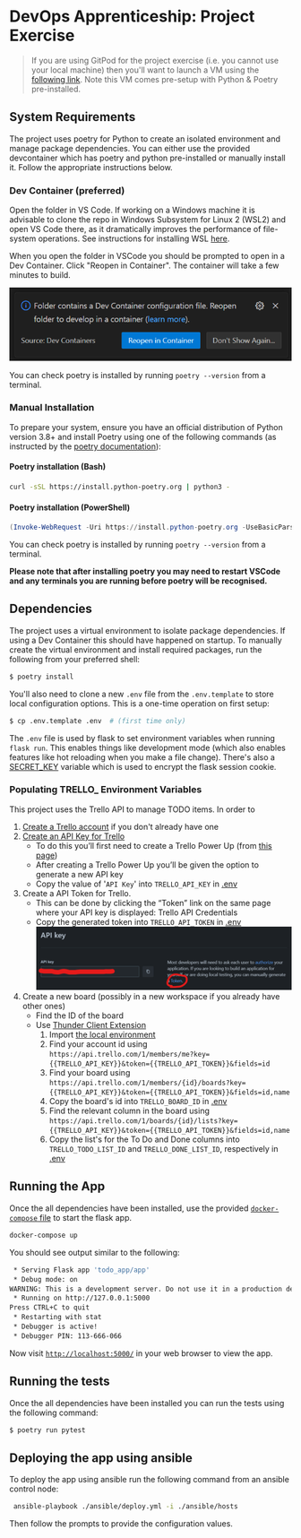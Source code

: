 # DevOps Apprenticeship: Project Exercise

> If you are using GitPod for the project exercise (i.e. you cannot use your local machine) then you'll want to launch a VM using the [following link](https://gitpod.io/#https://github.com/CorndelWithSoftwire/DevOps-Course-Starter). Note this VM comes pre-setup with Python & Poetry pre-installed.

## System Requirements

The project uses poetry for Python to create an isolated environment and manage package dependencies. You can either use the provided devcontainer which has poetry and python pre-installed or manually install it. Follow the appropriate instructions below.

### Dev Container (preferred)
Open the folder in VS Code. If working on a Windows machine it is advisable to clone the repo in Windows Subsystem for Linux 2 (WSL2) and open VS Code there, as it dramatically improves the performance of file-system operations. See instructions for installing WSL [here](https://learn.microsoft.com/en-us/windows/wsl/install).

When you open the folder in VSCode you should be prompted to open in a Dev Container. Click "Reopen in Container". The container will take a few minutes to build.

![Dev Container prompt](./docs/dev_container_prompt.png)

You can check poetry is installed by running `poetry --version` from a terminal.

### Manual Installation
To prepare your system, ensure you have an official distribution of Python version 3.8+ and install Poetry using one of the following commands (as instructed by the [poetry documentation](https://python-poetry.org/docs/#system-requirements)):

#### Poetry installation (Bash)

```bash
curl -sSL https://install.python-poetry.org | python3 -
```

#### Poetry installation (PowerShell)

```powershell
(Invoke-WebRequest -Uri https://install.python-poetry.org -UseBasicParsing).Content | py -
```

You can check poetry is installed by running `poetry --version` from a terminal.

**Please note that after installing poetry you may need to restart VSCode and any terminals you are running before poetry will be recognised.**

## Dependencies

The project uses a virtual environment to isolate package dependencies. If using a Dev Container this should have happened on startup. To manually create the virtual environment and install required packages, run the following from your preferred shell:

```bash
$ poetry install
```

You'll also need to clone a new `.env` file from the `.env.template` to store local configuration options. This is a one-time operation on first setup:

```bash
$ cp .env.template .env  # (first time only)
```

The `.env` file is used by flask to set environment variables when running `flask run`. This enables things like development mode (which also enables features like hot reloading when you make a file change). There's also a [SECRET_KEY](https://flask.palletsprojects.com/en/2.3.x/config/#SECRET_KEY) variable which is used to encrypt the flask session cookie.

### Populating TRELLO_ Environment Variables

This project uses the Trello API to manage TODO items. In order to 

1. [Create a Trello account](https://trello.com/signup) if you don't already have one
1. [Create an API Key for Trello](https://developer.atlassian.com/cloud/trello/guides/rest-api/api-introduction/#managing-your-api-key)
    - To do this you’ll first need to create a Trello Power Up (from [this page](https://trello.com/power-ups/admin))
    - After creating a Trello Power Up you’ll be given the option to generate a new API key
    - Copy the value of '`API Key`' into `TRELLO_API_KEY` in [.env](.env)
1. Create a API Token for Trello.
    - This can be done by clicking the “Token” link on the same page where your API key is displayed: Trello API Credentials
    - Copy the generated token into `TRELLO_API_TOKEN` in [.env](.env)
![Screenshot showing where to find link to generate token](./docs/trello_api_creds.png)
1. Create a new board (possibly in a new workspace if you already have other ones)
    - Find the ID of the board
    - Use [Thunder Client Extension](https://marketplace.visualstudio.com/items?itemName=rangav.vscode-thunder-client)
        1. Import [the local environment](./docs/thunder-client/dev-env.json)
        1. Find your account id using `https://api.trello.com/1/members/me?key={{TRELLO_API_KEY}}&token={{TRELLO_API_TOKEN}}&fields=id`
        1. Find your board using `https://api.trello.com/1/members/{id}/boards?key={{TRELLO_API_KEY}}&token={{TRELLO_API_TOKEN}}&fields=id,name` 
        1. Copy the board's id into `TRELLO_BOARD_ID` in [.env](.env)
        1. Find the relevant column in the board using `https://api.trello.com/1/boards/{id}/lists?key={{TRELLO_API_KEY}}&token={{TRELLO_API_TOKEN}}&fields=id,name`
        1. Copy the list's for the To Do and Done columns into `TRELLO_TODO_LIST_ID` and `TRELLO_DONE_LIST_ID`, respectively in [.env](.env)

## Running the App

Once the all dependencies have been installed, use the provided [`docker-compose` file](./docker-compose.yml) to start the flask app.

```bash
docker-compose up
```

You should see output similar to the following:
```bash
 * Serving Flask app 'todo_app/app'
 * Debug mode: on
WARNING: This is a development server. Do not use it in a production deployment. Use a production WSGI server instead.
 * Running on http://127.0.0.1:5000
Press CTRL+C to quit
 * Restarting with stat
 * Debugger is active!
 * Debugger PIN: 113-666-066
```
Now visit [`http://localhost:5000/`](http://localhost:5000/) in your web browser to view the app.

## Running the tests

 Once the all dependencies have been installed you can run the tests using the following command:
```bash
$ poetry run pytest
```

## Deploying the app using ansible

To deploy the app using ansible run the following command from an ansible control node:

```bash
 ansible-playbook ./ansible/deploy.yml -i ./ansible/hosts
```

Then follow the prompts to provide the configuration values.